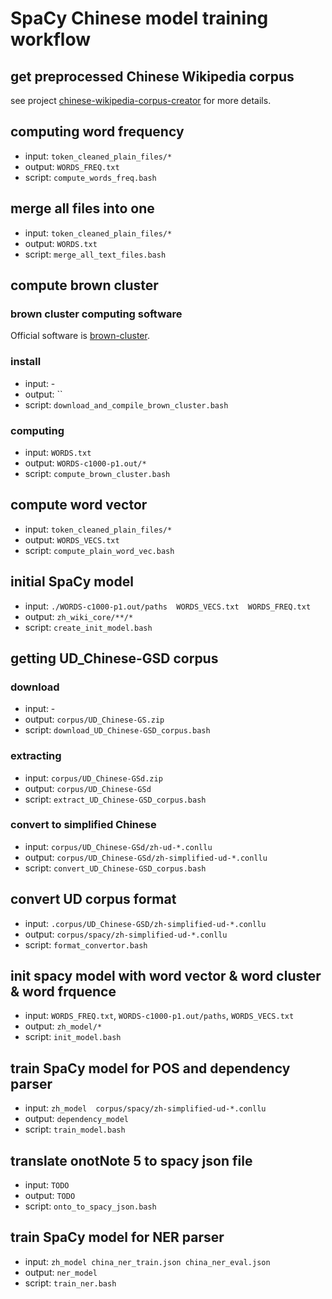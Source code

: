 # SpaCy Chinese model training workflow

## get preprocessed Chinese Wikipedia corpus
   see project [chinese-wikipedia-corpus-creator](https://github.com/howl-anderson/chinese-wikipedia-corpus-creator) for more details.

## computing word frequency
   * input: `token_cleaned_plain_files/*`
   * output: `WORDS_FREQ.txt`
   * script: `compute_words_freq.bash`

## merge all files into one
   * input: `token_cleaned_plain_files/*`
   * output: `WORDS.txt`
   * script: `merge_all_text_files.bash`

## compute brown cluster
### brown cluster computing software
   Official software is [brown-cluster](https://github.com/percyliang/brown-cluster).

### install
   * input: -
   * output: ``
   * script: `download_and_compile_brown_cluster.bash`

### computing
   * input: `WORDS.txt`
   * output: `WORDS-c1000-p1.out/*`
   * script: `compute_brown_cluster.bash`

## compute word vector
   * input: `token_cleaned_plain_files/*`
   * output: `WORDS_VECS.txt`
   * script: `compute_plain_word_vec.bash`

## initial SpaCy model
   * input: `./WORDS-c1000-p1.out/paths  WORDS_VECS.txt  WORDS_FREQ.txt`
   * output: `zh_wiki_core/**/*`
   * script: `create_init_model.bash`

## getting UD_Chinese-GSD corpus

### download
   * input: -
   * output: `corpus/UD_Chinese-GS.zip`
   * script: `download_UD_Chinese-GSD_corpus.bash`

### extracting
   * input: `corpus/UD_Chinese-GSd.zip`
   * output: `corpus/UD_Chinese-GSd`
   * script: `extract_UD_Chinese-GSD_corpus.bash`

### convert to simplified Chinese
   * input: `corpus/UD_Chinese-GSd/zh-ud-*.conllu`
   * output: `corpus/UD_Chinese-GSd/zh-simplified-ud-*.conllu`
   * script: `convert_UD_Chinese-GSD_corpus.bash`

## convert UD corpus format
   * input: `.corpus/UD_Chinese-GSD/zh-simplified-ud-*.conllu`
   * output: `corpus/spacy/zh-simplified-ud-*.conllu`
   * script: `format_convertor.bash`

## init spacy model with word vector & word cluster & word frquence
   * input: `WORDS_FREQ.txt`, `WORDS-c1000-p1.out/paths`, `WORDS_VECS.txt`
   * output: `zh_model/*`
   * script: `init_model.bash`

## train SpaCy model for POS and dependency parser
   * input: `zh_model  corpus/spacy/zh-simplified-ud-*.conllu`
   * output: `dependency_model`
   * script: `train_model.bash`

## translate onotNote 5 to spacy json file
   * input: `TODO` 
   * output: `TODO`
   * script: `onto_to_spacy_json.bash`

## train SpaCy model for NER parser
   * input: `zh_model china_ner_train.json china_ner_eval.json`
   * output: `ner_model`
   * script: `train_ner.bash`
